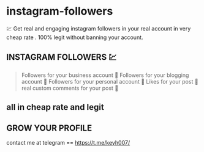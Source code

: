 # instagram-followers
💹 Get real and engaging instagram followers in your real account in very cheap rate . 100% legit without banning your account.



 ## INSTAGRAM FOLLOWERS 💹

> Followers for your business account 💸
> Followers for your blogging account 💸
> Followers for your personal account 💸
> Likes for your post 💸
> real custom comments for your post 💸

## all in cheap rate and legit

## GROW YOUR PROFILE

contact me at telegram == https://t.me/keyh007/

